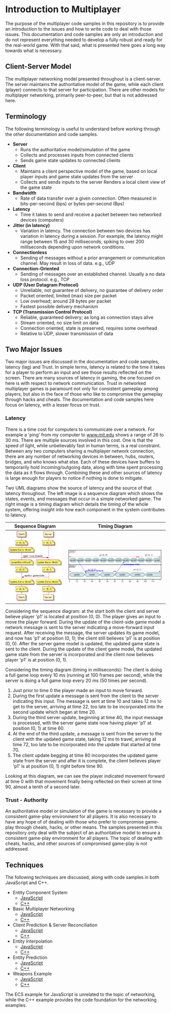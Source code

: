 # Introduction to Multiplayer

The purpose of the multiplayer code samples in this repository is to provide an introduction to the issues and how to write code to deal with those issues.  This documentation and code samples are only an introduction and do not represent everything needed to develop a fully robust and ready for the real-world game.  With that said, what is presented here goes a long way towards what is necessary.

## Client-Server Model

The multiplayer networking model presented throughout is a client-server.  The server maintains the authoritative model of the game, while each client (player) connects to that server for participation.  There are other models for multiplayer networking, primarily peer-to-peer, but that is not addressed here.

## Terminology

The following terminology is useful to understand before working through the other documentation and code samples.

* **Server**
  * Runs the authoritative model/simulation of the game
  * Collects and processes inputs from connected clients
  * Sends game state updates to connected clients
* **Client**
  * Maintains a client perspective model of the game, based on local player inputs and game state updates from the server
  * Collects and sends inputs to the server
  Renders a local client view of the game state
* **Bandwidth**
  * Rate of data transfer over a given connection.  Often measured in bits-per-second (bps) or bytes-per-second (Bps)
* **Latency**
  * Time it takes to send and receive a packet between two networked devices (computers)
* **Jitter (in latency)**
  * Variation in latency.  The connection between two devices has variation in latency during a session.  For example, the latency might range between 15 and 30 milliseconds, spiking to over 200 milliseconds depending upon network conditions.
* **Connectionless**
  * Sending of messages without a prior arrangement or communication channel.  May result in loss of data.  e.g., UDP
* **Connection-Oriented**
  * Sending of messages over an established channel.  Usually a no data loss protocol.  e.g., TCP
* **UDP (User Datagram Protocol)**
  * Unreliable, not guarantee of delivery, no guarantee of delivery order
  * Packet oriented, limited (max) size per packet
  * Low overhead; around 28 bytes per packet
  * Fastest possible delivery mechanism
* **TCP (Transmission Control Protocol)**
  * Reliable, guaranteed delivery; as long as connection stays alive
  * Stream oriented, no size limit on data
  * Connection oriented, state is preserved, requires some overhead
  * Relative to UDP, slower transmission of data

## Two Major Issues

Two major issues are discussed in the documentation and code samples, latency (lag) and Trust.  In simple terms, latency is related to the time it takes for a player to perform an input and see those results reflected on the screen.  There are many sources of latency in gaming, the one focused on here is with respect to network communication.  Trust in networked multiplayer games is paramount not only for consistent gameplay among players, but also in the face of those who like to compromise the gameplay through hacks and cheats.  The documentation and code samples here focus on latency, with a lesser focus on trust.

### Latency

There is a time cost for computers to communicate over a network.  For example a 'ping' from my computer to www.mit.edu shows a range of 26 to 30 ms.  There are multiple sources involved in this cost.  One is that the speed of light, while unbelievably fast in human terms, is a real constraint.  Between any two computers sharing a multiplayer network connection, there are any number of networking devices in between, hubs, routers, bridges, and who knows what else.  Each of these devices have buffers to temporarily hold incoming/outgoing data, along with time spent processing the data as it flows through.  Combining these and other sources of latency is large enough for players to notice if nothing is done to mitigate.

Two UML diagrams show the source of latency and the source of that latency throughout.  The left image is a sequence diagram which shows the states, events, and messages that occur in a simple networked game.  The right image is a timing diagram which details the timing of the whole system, offering insight into how each component in the system contributes to latency.

Sequence Diagram | Timing Diagram
-----------------|---------------
![Basic Networking - Sequence](https://github.com/ProfPorkins/GameTech/blob/master/doc/Multiplayer/images/Basic%20Network%20-%20Sequence.png) | ![Basic Networking - Timing](https://github.com/ProfPorkins/GameTech/blob/master/doc/Multiplayer/images/Basic%20Network%20-%20Timing.png)

Considering the sequence diagram: at the start both the client and server believe player 'p1' is located at position (0, 0).  The player gives an input to move the player forward.  During the update of the client-side game model a network message is sent to the server indicating a move-forward input request.  After receiving the message, the server updates its game model, and now has 'p1' at position (0, 1); the client still believes 'p1' is at position (0, 0).  After the server game model is updated, the updated game state is sent to the client.  During the update of the client game model, the updated game state from the server is incorporated and the client now believes player 'p1' is at position (0, 1).

Considering the timing diagram (timing in milliseconds): The client is doing a full game loop every 10 ms (running at 100 frames per second), while the server is doing a full game loop every 20 ms (50 times per second).

1. Just prior to time 0 the player made an input to move forward.
1. During the first update a message is sent from the client to the server indicating this input.  The message is sent at time 10 and takes 12 ms to get to the server, arriving at time 22, too late to be incorporated into the second update which began at time 20.
1. During the third server update, beginning at time 40, the input message is processed, with the server game state now having player 'p1' at position (0, 1) at time 60.
1. At the end of the third update, a message is sent from the server to the client with the updated game state, taking 12 ms to travel, arriving at time 72, too late to be incorporated into the update that started at time 70.
1. The client update begging at time 80 incorporates the updated game state from the server and after it is complete, the client believes player 'p1' is at position (0, 1) right before time 90.

Looking at this diagram, we can see the player indicated movement forward at time 0 with that movement finally being reflected on their screen at time 90, almost a tenth of a second later.

### Trust - Authority

An authoritative model or simulation of the game is necessary to provide a consistent game-play environment for all players.  It is also necessary to have any hope of of dealing with those who prefer to compromise game-play through cheats, hacks, or other means.  The samples presented in this repository only deal with the subject of an authoritative model to ensure a consistent game-play environment for all players.  The topic of dealing with cheats, hacks, and other sources of compromised game-play is not addressed.

## Techniques

The following techniques are discussed, along with code samples in both JavaScript and C++.

* Entity Component System
  * [JavaScript](https://github.com/ProfPorkins/GameTech/tree/master/JavaScript/SnakeGame-ECS)
  * [C++](https://github.com/ProfPorkins/GameTech/tree/master/C%2B%2B/Multiplayer/Step%200%20-%20ECS)
* Basic Multiplayer Networking
  * [JavaScript](https://github.com/ProfPorkins/GameTech/tree/master/JavaScript/Multiplayer/Step%201%20-%20Basic/)
  * [C++](https://github.com/ProfPorkins/GameTech/tree/master/C%2B%2B/Multiplayer/Step%201%20-%20Basic/)
* Client Prediction & Server Reconciliation
  * [JavaScript](https://github.com/ProfPorkins/GameTech/tree/master/JavaScript/Multiplayer/Step%202%20-%20Client%20Prediction)
  * [C++](https://github.com/ProfPorkins/GameTech/tree/master/C%2B%2B/Multiplayer/Step%202%20-%20Client%20Prediction)
* Entity Interpolation
  * [JavaScript](https://github.com/ProfPorkins/GameTech/tree/master/JavaScript/Multiplayer/Step%203%20-%20Entity%20Interpolation)
  * [C++](https://github.com/ProfPorkins/GameTech/tree/master/C%2B%2B/Multiplayer/Step%203%20-%20Entity%20Interpolation)
* Entity Prediction
  * [JavaScript](https://github.com/ProfPorkins/GameTech/tree/master/JavaScript/Multiplayer/Step%204%20-%20Entity%20Prediction)
  * [C++](https://github.com/ProfPorkins/GameTech/tree/master/C%2B%2B/Multiplayer/Step%204%20-%20Entity%20Prediction)
* Weapons Example
  * [JavaScript](https://github.com/ProfPorkins/GameTech/tree/master/JavaScript/Multiplayer/Step%205%20-%20Weapons)
  * [C++](https://github.com/ProfPorkins/GameTech/tree/master/C%2B%2B/Multiplayer/Step%205%20-%20Weapons)

The ECS example for JavaScript is unrelated to the topic of networking, while the C++ example provides the code foundation for the networking examples.
